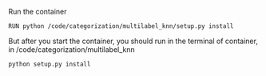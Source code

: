 Run the container

```
RUN python /code/categorization/multilabel_knn/setup.py install

```

But after you start the container, you should run in the terminal of container, in /code/categorization/multilabel_knn
```
python setup.py install
```
